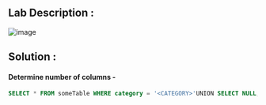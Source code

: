 ## Lab Description :

![image](https://user-images.githubusercontent.com/67383098/234487924-92fe230b-d01c-4d88-8f40-ece849a2d2e2.png)

## Solution :

#### Determine number of columns -


```sql
SELECT * FROM someTable WHERE category = '<CATEGORY>'UNION SELECT NULL,NULL --
```

